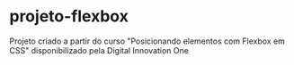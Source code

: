 # projeto-flexbox

Projeto criado a partir do curso "Posicionando elementos com Flexbox em CSS" disponibilizado pela Digital Innovation One
